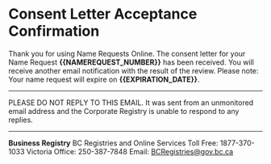 #  Consent Letter Acceptance Confirmation

Thank you for using Name Requests Online. The consent letter for your Name Request **{{NAMEREQUEST_NUMBER}}** has been received. You will receive another email notification with the result of the review. Please note: Your name request will expire on **{{EXPIRATION_DATE}}**.

---

PLEASE DO NOT REPLY TO THIS EMAIL. It was sent from an unmonitored email address and the Corporate Registry is unable to respond to any replies.

---

**Business Registry**
BC Registries and Online Services
Toll Free: 1877-370-1033
Victoria Office: 250-387-7848
Email: [BCRegistries@gov.bc.ca](BCRegistries@gov.bc.ca)